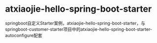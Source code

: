 # atxiaojie-hello-spring-boot-starter
springboot自定义Starter案例，atxiaojie-hello-spring-boot-starter，与springboot-customer-starter项目中的atxiaojie-hello-spring-boot-starter-autoconfigure配套

